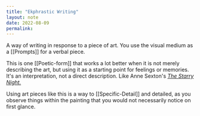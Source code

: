 ```yaml
---
title: "Ekphrastic Writing"
layout: note
date: 2022-08-09
permalink:
---
```


A way of writing in response to a piece of art. You use the visual medium as a [[Prompts]] for a verbal piece.

This is one [[Poetic-form]] that works a lot better when it is not merely describing the art, but using it as a starting point for feelings or memories. It's an interpretation, not a direct description. Like Anne Sexton's *<a href="https://www.poetryfoundation.org/poems/42565/the-starry-night" >The Starry Night.</a>*

Using art pieces like this is a way to [[Specific-Detail]] and detailed, as you observe things within the painting that you would not necessarily notice on first glance.
